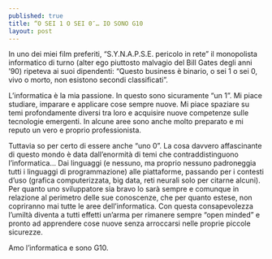 ```yaml
---
published: true
title: “O SEI 1 O SEI 0″… IO SONO G10
layout: post
---
```

In uno dei miei film preferiti, “S.Y.N.A.P.S.E. pericolo in rete” il monopolista informatico di turno (alter ego piuttosto malvagio del Bill Gates degli anni ’90) ripeteva ai suoi dipendenti: “Questo business è binario, o sei 1 o sei 0, vivo o morto, non esistono secondi classificati”.

L’informatica è la mia passione. In questo sono sicuramente “un 1”. Mi piace studiare, imparare e applicare cose sempre nuove. Mi piace spaziare su temi profondamente diversi tra loro e acquisire nuove competenze sulle tecnologie emergenti. In alcune aree sono anche molto preparato e mi reputo un vero e proprio professionista.

Tuttavia so per certo di essere anche “uno 0”. La cosa davvero affascinante di questo mondo è data dall’enormità di temi che contraddistinguono l’informatica… Dai linguaggi (e nessuno, ma proprio nessuno padroneggia tutti i linguaggi di programmazione) alle piattaforme, passando per i contesti d’uso (grafica computerizzata, big data, reti neurali solo per citarne alcuni). Per quanto uno sviluppatore sia bravo lo sarà sempre e comunque in relazione al perimetro delle sue conoscenze, che per quanto estese, non copriranno mai tutte le aree dell’informatica. Con questa consapevolezza l’umiltà diventa a tutti effetti un’arma per rimanere sempre “open minded” e pronto ad apprendere cose nuove senza arroccarsi nelle proprie piccole sicurezze.

Amo l’informatica e sono G10.